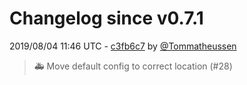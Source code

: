 # Changelog since v0.7.1

2019/08/04 11:46 UTC - [c3fb6c7](https://github.com/hassio-addons/addon-matrix/commit/c3fb6c79ada6986d88cfa3a5626238bfd72cf388) by [@Tommatheussen](https://github.com/Tommatheussen)
> :ambulance: Move default config to correct location (#28) 

